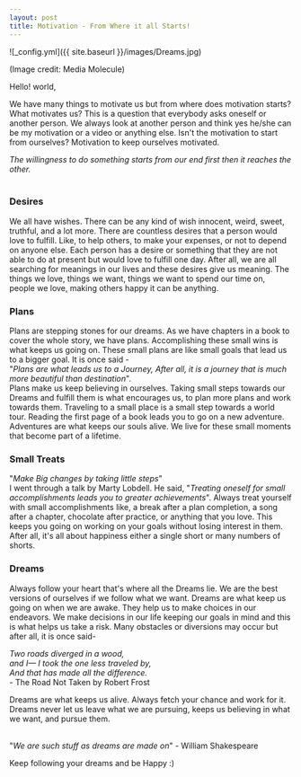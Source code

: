 ```yaml
---
layout: post
title: Motivation - From Where it all Starts!
---
```


![_config.yml]({{ site.baseurl }}/images/Dreams.jpg)
<br>

(Image credit: Media Molecule)

Hello! world,

We have many things to motivate us but from where does motivation starts?
What motivates us? This is a question that everybody asks oneself or another person. We always look at another person and think yes he/she can be my motivation or a video or anything else. Isn't the motivation to start from ourselves? Motivation to keep ourselves motivated.

*The willingness to do something starts from our end first then it reaches the other.*
<br><br>

### Desires
We all have wishes. There can be any kind of wish innocent, weird, sweet, truthful, and a lot more. There are countless desires that a person would love to fulfill. Like, to help others, to make your expenses, or not to depend on anyone else. Each person has a desire or something that they are not able to do at present but would love to fulfill one day. After all, we are all searching for meanings in our lives and these desires give us meaning. The things we love, things we want, things we want to spend our time on, people we love, making others happy it can be anything.
<br>

### Plans
Plans are stepping stones for our dreams. As we have chapters in a book to cover the whole story, we have plans. Accomplishing these small wins is what keeps us going on. These small plans are like small goals that lead us to a bigger goal. It is once said - 
<br> "*Plans are what leads us to a Journey, After all, it is a journey that is much more beautiful than destination*". 
<br> Plans make us keep believing in ourselves. Taking small steps towards our Dreams and fulfill them is what encourages us, to plan more plans and work towards them. Traveling to a small place is a small step towards a world tour. Reading the first page of a book leads you to go on a new adventure. Adventures are what keeps our souls alive. We live for these small moments that become part of a lifetime.
<br>

### Small Treats
"*Make Big changes by taking little steps*"  <br>
I went through a talk by Marty Lobdell. He said, "*Treating oneself for small accomplishments leads you to greater achievements*". Always treat yourself with small accomplishments like, a break after a plan completion, a song after a chapter, chocolate after practice, or anything that you love. This keeps you going on working on your goals without losing interest in them. After all, it's all about happiness either a single short or many numbers of shorts.
<br>

### Dreams
Always follow your heart that's where all the Dreams lie. We are the best versions of ourselves if we follow what we want. Dreams are what keep us going on when we are awake. They help us to make choices in our endeavors. We make decisions in our life keeping our goals in mind and this is what helps us take a risk. Many obstacles or diversions may occur but after all, it is once said-

   *Two roads diverged in a wood, <br>
    and I— I took the one less traveled by, <br>
    And that has made all the difference.* <br>
       - The Road Not Taken by Robert Frost
            
Dreams are what keeps us alive. Always fetch your chance and work for it. Dreams never let us leave what we are pursuing, keeps us believing in what we want, and pursue them.
<br><br>

"*We are such stuff as dreams are made on*" - William Shakespeare

Keep following your dreams and be Happy :)
